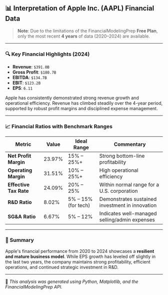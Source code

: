 ## 📊 Interpretation of Apple Inc. (AAPL) Financial Data

> **Note**: Due to the limitations of the FinancialModelingPrep **Free Plan**, only the most recent **4 years** of data (2020–2024) are available.

---

### 🔍 Key Financial Highlights (2024)

- **Revenue**: `$391.0B`  
- **Gross Profit**: `$180.7B`  
- **EBITDA**: `$134.7B`  
- **EBIT**: `$123.2B`  
- **EPS**: `6.11`

Apple has consistently demonstrated strong revenue growth and operational efficiency. Revenue has climbed steadily over the 4-year period, supported by robust profit margins and disciplined expense management.

---

### 📈 Financial Ratios with Benchmark Ranges

| Metric                  | Value     | Ideal Range         | Commentary                                         |
|-------------------------|-----------|----------------------|----------------------------------------------------|
| **Net Profit Margin**   | 23.97%    | 15% – 25%+           | Strong bottom-line profitability                   |
| **Operating Margin**    | 31.51%    | 10% – 25%+           | High operational efficiency                        |
| **Effective Tax Rate**  | 24.09%    | 20% – 25%            | Within normal range for a U.S. corporation         |
| **R&D Ratio**           | 8.02%     | 5% – 15% (for tech)  | Demonstrates sustained investment in innovation    |
| **SG&A Ratio**          | 6.67%     | 5% – 12%             | Indicates well-managed selling/admin expenses      |

---

### 💬 Summary

Apple's financial performance from 2020 to 2024 showcases a **resilient and mature business model**. While EPS growth has leveled off slightly in the last two years, the company maintains strong profitability, efficient operations, and continued strategic investment in R&D.

---

📌 *This analysis was generated using Python, Matplotlib, and the FinancialModelingPrep API.*
